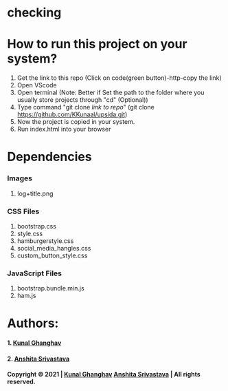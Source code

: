 # checking

# How to run this project on your system?
1. Get the link to this repo (Click on code(green button)-http-copy the link)
2. Open VScode
3. Open terminal (Note: Better if Set the path to the folder where you usually store projects through "cd" (Optional))
4. Type command "git clone _link to repo_" (git clone https://github.com/KKunaal/upsida.git)
5. Now the project is copied in your system.
6. Run index.html into your browser

# Dependencies

### Images
1. log+title.png

### CSS Files
1. bootstrap.css
2. style.css
3. hamburgerstyle.css
4. social_media_hangles.css
5. custom_button_style.css

### JavaScript Files
1. bootstrap.bundle.min.js
2. ham.js

# Authors:
#### 1. [Kunal Ghanghav](#https://github.com/KKunaal)
#### 2. [Anshita Srivastava](#https://github.com/anshita22)

#### Copyright &copy; 2021 | [Kunal Ghanghav](https://github.com/KKunaal) [Anshita Srivastava](https://github.com/anshita22) | All rights reserved.
